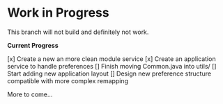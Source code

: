 Work in Progress
================

This branch will not build and definitely not work. 


**Current Progress**

[x] Create a new an more clean module service
[x] Create an application service to handle preferences
[] Finish moving Common.java into utils/
[] Start adding new application layout
[] Design new preference structure compatible with more complex remapping

More to come...

